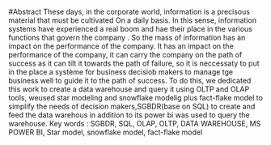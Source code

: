 #Abstract
These days, in the corporate world, information is a precisous material that must be
cultivated
On a daily basis. In this sense, information systems have experienced a real boom and hae
their place in the various functions that govern the company .
So the mass of information has an impact on the performance of the company. It has an
impact on the performance of the company, it can carry the company on the path of success
as it can tilt it towards the path of failure, so it is neccessaty to put in the place a système for
business decisiob makers to manage tge business well to guide it to the path of success.
To do this, we dedicated this work to create a data warehouse and query it using OLTP and
OLAP tools, weused star modeling and snowflake modelig plus fact-flake model to simplify
the needs of decision makers,SGBDR(base on SQL) to create and feed the data warehous in
addition to its power bi was used to query the warehouse.
Key words : SGBDR, SQL, OLAP, OLTP, DATA WAREHOUSE, MS POWER BI, Star model,
snowflake model, fact-flake model
